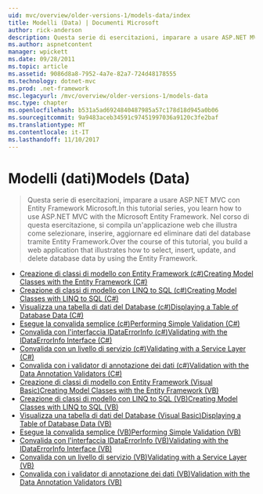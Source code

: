 ```yaml
---
uid: mvc/overview/older-versions-1/models-data/index
title: Modelli (Data) | Documenti Microsoft
author: rick-anderson
description: Questa serie di esercitazioni, imparare a usare ASP.NET MVC con Entity Framework Microsoft. Nel corso di questa esercitazione, si compila un'applicazione web...
ms.author: aspnetcontent
manager: wpickett
ms.date: 09/28/2011
ms.topic: article
ms.assetid: 9086d8a8-7952-4a7e-82a7-724d48178555
ms.technology: dotnet-mvc
ms.prod: .net-framework
msc.legacyurl: /mvc/overview/older-versions-1/models-data
msc.type: chapter
ms.openlocfilehash: b531a5ad6924840487985a57c178d18d945a0b06
ms.sourcegitcommit: 9a9483aceb34591c97451997036a9120c3fe2baf
ms.translationtype: MT
ms.contentlocale: it-IT
ms.lasthandoff: 11/10/2017
---
```

<a name="models-data"></a><span data-ttu-id="9a656-104">Modelli (dati)</span><span class="sxs-lookup"><span data-stu-id="9a656-104">Models (Data)</span></span>
====================
> <span data-ttu-id="9a656-105">Questa serie di esercitazioni, imparare a usare ASP.NET MVC con Entity Framework Microsoft.</span><span class="sxs-lookup"><span data-stu-id="9a656-105">In this tutorial series, you learn how to use ASP.NET MVC with the Microsoft Entity Framework.</span></span> <span data-ttu-id="9a656-106">Nel corso di questa esercitazione, si compila un'applicazione web che illustra come selezionare, inserire, aggiornare ed eliminare dati del database tramite Entity Framework.</span><span class="sxs-lookup"><span data-stu-id="9a656-106">Over the course of this tutorial, you build a web application that illustrates how to select, insert, update, and delete database data by using the Entity Framework.</span></span>


- [<span data-ttu-id="9a656-107">Creazione di classi di modello con Entity Framework (c#)</span><span class="sxs-lookup"><span data-stu-id="9a656-107">Creating Model Classes with the Entity Framework (C#)</span></span>](creating-model-classes-with-the-entity-framework-cs.md)
- [<span data-ttu-id="9a656-108">Creazione di classi di modello con LINQ to SQL (c#)</span><span class="sxs-lookup"><span data-stu-id="9a656-108">Creating Model Classes with LINQ to SQL (C#)</span></span>](creating-model-classes-with-linq-to-sql-cs.md)
- [<span data-ttu-id="9a656-109">Visualizza una tabella di dati del Database (c#)</span><span class="sxs-lookup"><span data-stu-id="9a656-109">Displaying a Table of Database Data (C#)</span></span>](displaying-a-table-of-database-data-cs.md)
- [<span data-ttu-id="9a656-110">Esegue la convalida semplice (c#)</span><span class="sxs-lookup"><span data-stu-id="9a656-110">Performing Simple Validation (C#)</span></span>](performing-simple-validation-cs.md)
- [<span data-ttu-id="9a656-111">Convalida con l'interfaccia IDataErrorInfo (c#)</span><span class="sxs-lookup"><span data-stu-id="9a656-111">Validating with the IDataErrorInfo Interface (C#)</span></span>](validating-with-the-idataerrorinfo-interface-cs.md)
- [<span data-ttu-id="9a656-112">Convalida con un livello di servizio (c#)</span><span class="sxs-lookup"><span data-stu-id="9a656-112">Validating with a Service Layer (C#)</span></span>](validating-with-a-service-layer-cs.md)
- [<span data-ttu-id="9a656-113">Convalida con i validator di annotazione dei dati (c#)</span><span class="sxs-lookup"><span data-stu-id="9a656-113">Validation with the Data Annotation Validators (C#)</span></span>](validation-with-the-data-annotation-validators-cs.md)
- [<span data-ttu-id="9a656-114">Creazione di classi di modello con Entity Framework (Visual Basic)</span><span class="sxs-lookup"><span data-stu-id="9a656-114">Creating Model Classes with the Entity Framework (VB)</span></span>](creating-model-classes-with-the-entity-framework-vb.md)
- [<span data-ttu-id="9a656-115">Creazione di classi di modello con LINQ to SQL (VB)</span><span class="sxs-lookup"><span data-stu-id="9a656-115">Creating Model Classes with LINQ to SQL (VB)</span></span>](creating-model-classes-with-linq-to-sql-vb.md)
- [<span data-ttu-id="9a656-116">Visualizza una tabella di dati del Database (Visual Basic)</span><span class="sxs-lookup"><span data-stu-id="9a656-116">Displaying a Table of Database Data (VB)</span></span>](displaying-a-table-of-database-data-vb.md)
- [<span data-ttu-id="9a656-117">Esegue la convalida semplice (VB)</span><span class="sxs-lookup"><span data-stu-id="9a656-117">Performing Simple Validation (VB)</span></span>](performing-simple-validation-vb.md)
- [<span data-ttu-id="9a656-118">Convalida con l'interfaccia IDataErrorInfo (VB)</span><span class="sxs-lookup"><span data-stu-id="9a656-118">Validating with the IDataErrorInfo Interface (VB)</span></span>](validating-with-the-idataerrorinfo-interface-vb.md)
- [<span data-ttu-id="9a656-119">Convalida con un livello di servizio (VB)</span><span class="sxs-lookup"><span data-stu-id="9a656-119">Validating with a Service Layer (VB)</span></span>](validating-with-a-service-layer-vb.md)
- [<span data-ttu-id="9a656-120">Convalida con i validator di annotazione dei dati (VB)</span><span class="sxs-lookup"><span data-stu-id="9a656-120">Validation with the Data Annotation Validators (VB)</span></span>](validation-with-the-data-annotation-validators-vb.md)
